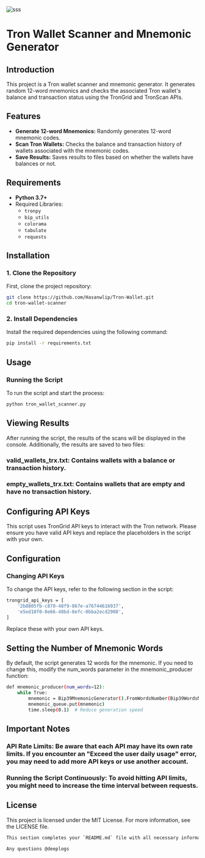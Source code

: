 ![sss](https://github.com/user-attachments/assets/e10de4fe-6df7-4580-bce1-e80a50910d32)
# Tron Wallet Scanner and Mnemonic Generator

## Introduction

This project is a Tron wallet scanner and mnemonic generator. It generates random 12-word mnemonics and checks the associated Tron wallet's balance and transaction status using the TronGrid and TronScan APIs.

## Features

- **Generate 12-word Mnemonics:** Randomly generates 12-word mnemonic codes.
- **Scan Tron Wallets:** Checks the balance and transaction history of wallets associated with the mnemonic codes.
- **Save Results:** Saves results to files based on whether the wallets have balances or not.

## Requirements

- **Python 3.7+**
- Required Libraries:
  - `tronpy`
  - `bip_utils`
  - `colorama`
  - `tabulate`
  - `requests`

## Installation

### 1. Clone the Repository

First, clone the project repository:

```bash
git clone https://github.com/Hasanwlip/Tron-Wallet.git
cd tron-wallet-scanner
```
### 2. Install Dependencies

Install the required dependencies using the following command:

```bash
pip install -r requirements.txt
```
## Usage
### Running the Script
To run the script and start the process:
```bash
python tron_wallet_scanner.py
```
## Viewing Results
After running the script, the results of the scans will be displayed in the console. Additionally, the results are saved to two files:
### valid_wallets_trx.txt: Contains wallets with a balance or transaction history.
### empty_wallets_trx.txt: Contains wallets that are empty and have no transaction history.
## Configuring API Keys
This script uses TronGrid API keys to interact with the Tron network. Please ensure you have valid API keys and replace the placeholders in the script with your own.

## Configuration
### Changing API Keys
To change the API keys, refer to the following section in the script:
```bash
trongrid_api_keys = [
    '2b8805fb-c870-48f9-867e-a76744616937',
    'e5ed10f0-0e66-48bd-8efc-0bba2ecd2908',
]
```
Replace these with your own API keys.
## Setting the Number of Mnemonic Words
By default, the script generates 12 words for the mnemonic. If you need to change this, modify the num_words parameter in the mnemonic_producer function:
```bash
def mnemonic_producer(num_words=12):
    while True:
        mnemonic = Bip39MnemonicGenerator().FromWordsNumber(Bip39WordsNum(num_words))
        mnemonic_queue.put(mnemonic)
        time.sleep(0.1)  # Reduce generation speed
```
## Important Notes
### API Rate Limits: Be aware that each API may have its own rate limits. If you encounter an "Exceed the user daily usage" error, you may need to add more API keys or use another account.
### Running the Script Continuously: To avoid hitting API limits, you might need to increase the time interval between requests.
## License
This project is licensed under the MIT License. For more information, see the LICENSE file.
```bash
This section completes your `README.md` file with all necessary information to guide users through the installation, configuration, and usage of the Tron Wallet Scanner and Mnemonic Generator. If you have any more sections or information you would like to add, feel free to ask!
```

```bash
Any questions @deeplogs
```
